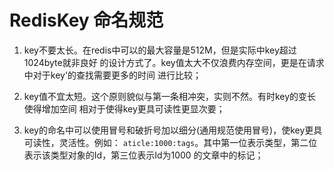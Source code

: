 # RedisKey 命名规范

1. key不要太长。在redis中可以的最大容量是512M，但是实际中key超过1024byte就非良好 的设计方式了。key值太大不仅浪费内存空间，更是在请求中对于key'的查找需要更多的时间 进行比较； 

2. key值不宜太短。这个原则貌似与第一条相冲突，实则不然。有时key的变长使得增加空间 相对于使得key更具可读性更显次要； 

3. key的命名中可以使用冒号和破折号加以细分(通用规范使用冒号)，使key更具可读性，灵活性。例如： `aticle:1000:tags`。其中第一位表示类型，第二位表示该类型对象的Id，第三位表示Id为1000 的文章中的标记；